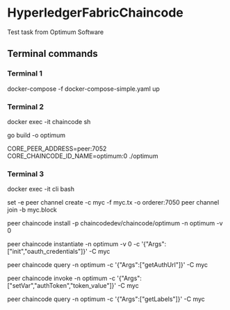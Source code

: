 # HyperledgerFabricChaincode
Test task from Optimum Software

## Terminal commands

### Terminal 1

docker-compose -f docker-compose-simple.yaml up

### Terminal 2

docker exec -it chaincode sh

go build -o optimum

CORE_PEER_ADDRESS=peer:7052 CORE_CHAINCODE_ID_NAME=optimum:0 ./optimum

### Terminal 3

docker exec -it cli bash

set -e
peer channel create -c myc -f myc.tx -o orderer:7050
peer channel join -b myc.block

peer chaincode install -p chaincodedev/chaincode/optimum -n optimum -v 0

peer chaincode instantiate -n optimum -v 0 -c '{"Args":["init","oauth_credentials"]}' -C myc

peer chaincode query -n optimum -c '{"Args":["getAuthUrl"]}' -C myc

peer chaincode invoke -n optimum -c '{"Args":["setVar","authToken","token_value"]}' -C myc

peer chaincode query -n optimum -c '{"Args":["getLabels"]}' -C myc
